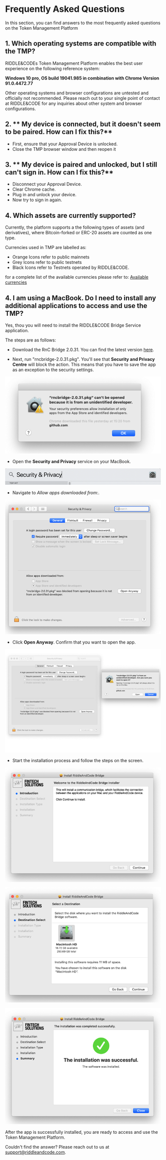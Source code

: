 # Frequently Asked Questions

In this section, you can find answers to the most frequently asked questions on the Token Management Platform

## 1. Which operating systems are compatible with the TMP?

RIDDLE&CODEs Token Management Platform enables the best user experience on the following reference system:

**Windows 10 pro, OS build 19041.985 in combination with Chrome Version 91.0.4472.77**

Other operating systems and browser configurations are untested and officially not recommended. Please reach out to your single point of contact at RIDDLE&CODE for any inquiries about other system and browser configurations.

## 2. ** My device is connected, but it doesn't seem to be paired. How can I fix this?**

* First, ensure that your Approval Device is unlocked.
* Close the TMP browser window and then reopen it

## 3. ** My device is paired and unlocked, but I still can't sign in. How can I fix this?**

* Disconnect your Approval Device.
* Clear Chrome cache.
* Plug in and unlock your device.
* Now try to sign in again.


## 4. **Which assets are currently supported?**

Currently, the platform supports a the following types of assets (and derivatives), where Bitcoin-forked or ERC-20 assets are counted as one type.

Currencies used in TMP are labelled as:
* Orange Icons refer to public mainnets
* Grey Icons refer to public testnets
* Black Icons refer to Testnets operated by RIDDLE&CODE. 

for a complete list of the available currencies please refer to: [Available currencies](./Product-Documentation.md#available-currencies)

## 4. **I am using a MacBook. Do I need to install any additional applications to access and use the TMP?**

Yes, thou you will need to install the RIDDLE&CODE Bridge Service application. 

The steps are as follows:

* Download the RnC Bridge 2.0.31. You can find the latest version [here](https://riddlecode.app.box.com/s/ksud48m25jytzhrhcg81hay9c378jp0y).

* Next, run "rncbridge-2.0.31.pkg". You'll see that **Security and Privacy Centre** will block the action. This means that you have to save the app as an exception to the security settings.

![Action blocked](./bridge-images/image6.png)

* Open the **Security and Privacy** service on your MacBook.

![Security and Privacy](./bridge-images/image5.png)

* Navigate to *Allow apps downloaded from:*.

![Allow apps downloaded from](./bridge-images/image8.png)

* Click **Open Anyway**. Confirm that you want to open the app.

![Open Anyway](./bridge-images/image7.png)

* Start the installation process and follow the steps on the screen.

![Installation](./bridge-images/image1.png)


![Installation](./bridge-images/image2.png)

![Installation](./bridge-images/image3.png)

After the app is successfully installed, you are ready to access and use the Token Management Platform.


Couldn't find the answer? Please reach out to us at support@riddleandcode.com.
